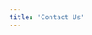 ```yaml
---
title: 'Contact Us'
---
```


<div id="wufoo-m9f9zxx0qmonly">
</div>
<script type="text/javascript">var m9f9zxx0qmonly;(function(d, t) {
var s = d.createElement(t), options = {
'userName':'sundaysenergy', 
'formHash':'m9f9zxx0qmonly', 
'autoResize':true,
'height':'577',
'async':true,
'host':'wufoo.com',
'header':'hide', 
'ssl':true};
s.src = ('https:' == d.location.protocol ? 'https://' : 'http://') + 'wufoo.com/scripts/embed/form.js';
s.onload = s.onreadystatechange = function() {
var rs = this.readyState; if (rs) if (rs != 'complete') if (rs != 'loaded') return;
try { m9f9zxx0qmonly = new WufooForm();m9f9zxx0qmonly.initialize(options);m9f9zxx0qmonly.display(); } catch (e) {}};
var scr = d.getElementsByTagName(t)[0], par = scr.parentNode; par.insertBefore(s, scr);
})(document, 'script');</script>
